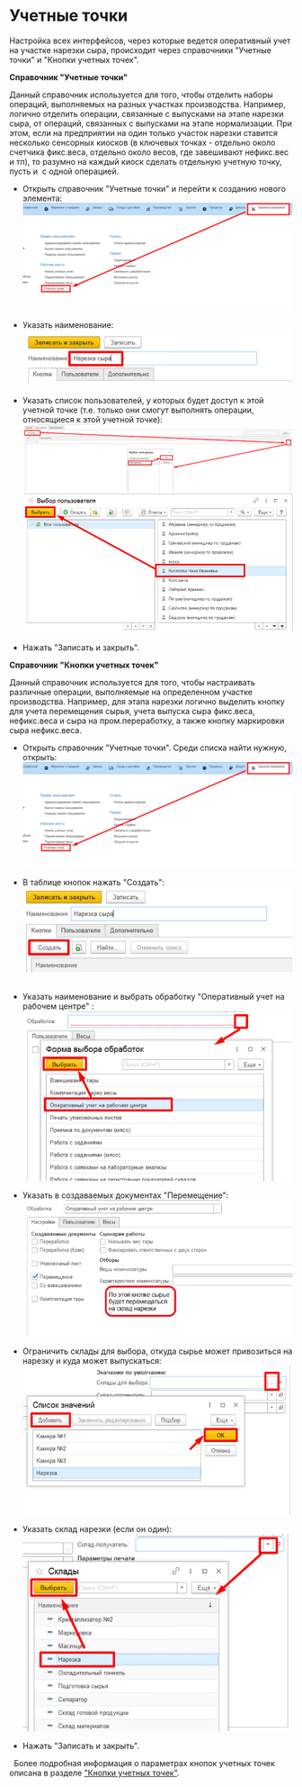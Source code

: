 **Учетные точки**
=================

Настройка всех интерфейсов, через которые ведется оперативный учет на
участке нарезки сыра, происходит через справочники "Учетные точки" и
"Кнопки учетных точек".


**Справочник "Учетные точки"** 

Данный справочник используется для того,
чтобы отделить наборы операций, выполняемых на разных участках
производства. Например, логично отделить операции, связанные с выпусками
на этапе нарезки сыра, от операций, связанных с выпусками на этапе
нормализации. При этом, если на предприятии на один только участок
нарезки ставится несколько сенсорных киосков (в ключевых точках -
отдельно около счетчика фикс.веса, отдельно около весов, где завешивают
нефикс.вес и тп), то разумно на каждый киоск сделать отдельную учетную
точку, пусть и  с одной операцией.
 

-   Открыть справочник "Учетные точки" и перейти к созданию нового
    элемента:
    ![](AccountPoints.assets/drex_uchetnye_tochki_6_custom.png)
     
-   Указать наименование:
    ![](AccountPoints.assets/drex_uchetnye_tochki_6_custom_2.png)
     
-   Указать список пользователей, у которых будет доступ к этой учетной
    точке (т.е. только они смогут выполнять операции, относящиеся к этой
    учетной точке):
    ![](AccountPoints.assets/drex_uchetnye_tochki_6_custom_3.png)
    ![](AccountPoints.assets/drex_uchetnye_tochki_6_custom_4.png)
     
-   Нажать "Записать и закрыть".
     
    
**Справочник "Кнопки учетных точек"**  

Данный справочник используется для того, чтобы настраивать различные операции,
выполняемые на определенном участке производства. Например, для
этапа нарезки логично выделить кнопку для учета перемещения сырья, учета выпуска сыра фикс.веса, нефикс.веса и сыра на
пром.переработку, а также кнопку маркировки сыра нефикс.веса.
     
-   Открыть справочник "Учетные точки". Среди списка найти нужную,
    открыть:
    ![](AccountPoints.assets/drex_uchetnye_tochki_6_custom.png)


-   В таблице кнопок нажать "Создать":
    ![](AccountPoints.assets/drex_uchetnye_tochki_6_custom_5.png)
     
-   Указать наименование и выбрать обработку "Оперативный учет на
    рабочем центре" :
    ![](AccountPoints.assets/drex_uchetnye_tochki_6_custom_6.png)


-   Указать в создаваемых документах "Перемещение":
    ![](AccountPoints.assets/drex_uchetnye_tochki_6_custom_7.png)


-   Ограничить склады для выбора, откуда сырье может привозиться на
    нарезку и куда может выпускаться:
    ![](AccountPoints.assets/drex_uchetnye_tochki_6_custom_8.png)


-   Указать склад нарезки (если он один):
    ![](AccountPoints.assets/drex_uchetnye_tochki_6_custom_9.png)

    
-   Нажать "Записать и закрыть".

 
Более подробная информация о параметрах кнопок учетных точек описана в
разделе ["Кнопки учетных точек"](../../../../CommonInformation/Handbooks/ButtonOfAccountPoint/readme.md).